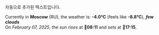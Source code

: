 
자동으로 추가된 텍스트입니다.

<!--START_SECTION:weather:moscow-->
Currently in **Moscow** (RU), the weather is: **-4.0°C** (feels like **-8.8°C**), ***few clouds***<br/>
On *February 07, 2025*, the *sun rises* at 🌅**08:11** and *sets* at 🌇**17:15**.
<!--END_SECTION:weather-->

